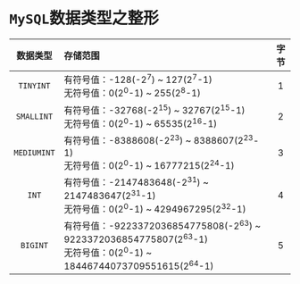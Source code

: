 # `MySQL`数据类型之整形

|  数据类型   | 存储范围                                                     | 字节 |
| :---------: | :----------------------------------------------------------- | :--: |
|  `TINYINT`  | 有符号值：-128(-2<sup>7</sup>) ~ 127(2<sup>7</sup>-1)<br />无符号值：0(2<sup>0</sup>-1) ~ 255(2<sup>8</sup>-1) |  1   |
| `SMALLINT`  | 有符号值：-32768(-2<sup>15</sup>) ~ 32767(2<sup>15</sup>-1)<br />无符号值：0(2<sup>0</sup>-1)  ~ 65535(2<sup>16</sup>-1) |  2   |
| `MEDIUMINT` | 有符号值：-8388608(-2<sup>23</sup>) ~ 8388607(2<sup>23</sup>-1)<br />无符号值：0(2<sup>0</sup>-1)  ~ 16777215(2<sup>24</sup>-1) |  3   |
|    `INT`    | 有符号值：-2147483648(-2<sup>31</sup>) ~ 2147483647(2<sup>31</sup>-1)<br />无符号值：0(2<sup>0</sup>-1)  ~ 4294967295(2<sup>32</sup>-1) |  4   |
|  `BIGINT`   | 有符号值：-9223372036854775808(-2<sup>63</sup>) ~ 9223372036854775807(2<sup>63</sup>-1)<br />无符号值：0(2<sup>0</sup>-1)  ~ 18446744073709551615(2<sup>64</sup>-1) |  5   |

